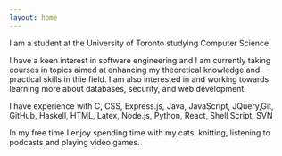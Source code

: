 ```yaml
---
layout: home
---
```


I am a student at the University of Toronto studying Computer Science.

I have a keen interest in software engineering and I am currently taking courses in topics aimed at enhancing my theoretical knowledge and practical skills in thie field. I am also interested in and working towards learning more about databases, security, and web development.

I have experience with C, CSS, Express.js, Java, JavaScript, JQuery,Git, GitHub, Haskell, HTML, Latex, Node.js, Python, React, Shell Script, SVN

In my free time I enjoy spending time with my cats, knitting, listening to podcasts and playing video games.
